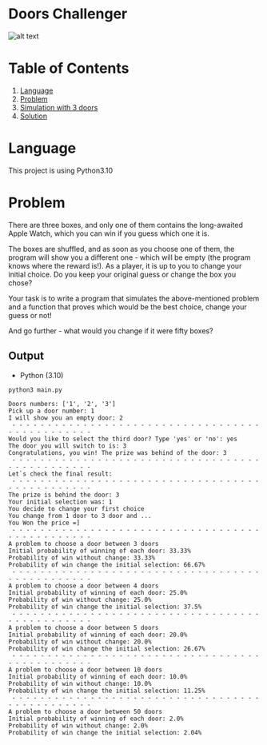 # Doors Challenger

![alt text](https://miro.medium.com/max/700/1*2ypNLAI4KNsWmi68SPmQqg.png)


# Table of Contents
1. [Language](#Deps)
2. [Problem](#Problem)
3. [Simulation with 3 doors](#Simulation)
4. [Solution](#Stats)


# <a name="Deps"></a>Language
This project is using Python3.10

# <a name="The Problem"></a>Problem

There are three boxes, and only one of them contains the long-awaited Apple Watch, which you can win if you guess which one it is.

The boxes are shuffled, and as soon as you choose one of them, the program will show you a different one - which will be empty (the program knows where the reward is!). As a player, it is up to you to change your initial choice. Do you keep your original guess or change the box you chose?

Your task is to write a program that simulates the above-mentioned problem and a function that proves which would be the best choice, change your guess or not! 

And go further - what would you change if it were fifty boxes? 



## Output


* Python (3.10)
```shell
python3 main.py

Doors numbers: ['1', '2', '3']
Pick up a door number: 1
I will show you an empty door: 2
 - - - - - - - - - - - - - - - - - - - - - - - - - - - - - - - - - - - - - - - - - - - - - - - 
Would you like to select the third door? Type 'yes' or 'no': yes
The door you will switch to is: 3
Congratulations, you win! The prize was behind of the door: 3
 - - - - - - - - - - - - - - - - - - - - - - - - - - - - - - - - - - - - - - - - - - - - - - - 
Let`s check the final result:
 - - - - - - - - - - - - - - - - - - - - - - - - - - - - - - - - - - - - - - - - - - - - - - - 
The prize is behind the door: 3
Your initial selection was: 1 
You decide to change your first choice
You change from 1 door to 3 door and ...
You Won the price =]
 - - - - - - - - - - - - - - - - - - - - - - - - - - - - - - - - - - - - - - - - - - - - - - - 
A problem to choose a door between 3 doors
Initial probability of winning of each door: 33.33%
Probability of win without change: 33.33%
Probability of win change the initial selection: 66.67%
 - - - - - - - - - - - - - - - - - - - - - - - - - - - - - - - - - - - - - - - - - - - - - - - 
A problem to choose a door between 4 doors
Initial probability of winning of each door: 25.0%
Probability of win without change: 25.0%
Probability of win change the initial selection: 37.5%
 - - - - - - - - - - - - - - - - - - - - - - - - - - - - - - - - - - - - - - - - - - - - - - - 
A problem to choose a door between 5 doors
Initial probability of winning of each door: 20.0%
Probability of win without change: 20.0%
Probability of win change the initial selection: 26.67%
 - - - - - - - - - - - - - - - - - - - - - - - - - - - - - - - - - - - - - - - - - - - - - - - 
A problem to choose a door between 10 doors
Initial probability of winning of each door: 10.0%
Probability of win without change: 10.0%
Probability of win change the initial selection: 11.25%
 - - - - - - - - - - - - - - - - - - - - - - - - - - - - - - - - - - - - - - - - - - - - - - - 
A problem to choose a door between 50 doors
Initial probability of winning of each door: 2.0%
Probability of win without change: 2.0%
Probability of win change the initial selection: 2.04%

```
